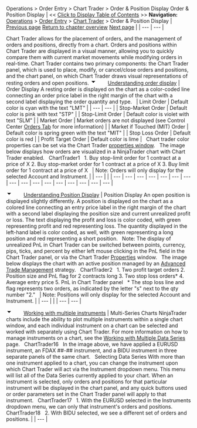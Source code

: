 ﻿
Operations > Order Entry > Chart Trader > Order & Position Display
Order & Position Display
| << [Click to Display Table of Contents](order__position_display.md) >> **Navigation:**     [Operations](operations-1.md) > [Order Entry](order_entry-1.md) > [Chart Trader](chart_trader-1.md) > Order & Position Display | [Previous page](chart_trader-1.md) [Return to chapter overview](chart_trader-1.md) [Next page](collapsed_view-1.md) |
| --- | --- |

Chart Trader allows for the placement of orders, and the management of orders and positions, directly from a chart. Orders and positions within Chart Trader are displayed in a visual manner, allowing you to quickly compare them with current market movements while modifying orders in real-time. Chart Trader contains two primary components: the Chart Trader panel, which is used to place, modify, or cancel/close orders and positions, and the chart panel, on which Chart Trader draws visual representations of resting orders and open positions.
![tog_minus](tog_minus-1.gif)        [Understanding order display](javascript:HMToggle('toggle','UnderstandingOrderDisplay','UnderstandingOrderDisplay_ICON'))
| Order Display A resting order is displayed on the chart as a color-coded line connecting an order price label in the right margin of the chart with a second label displaying the order quantity and type.     | Limit Order | Default color is cyan with the text "LMT" | | --- | --- | | Stop-Market Order | Default color is pink with text "STP" | | Stop-Limit Order | Default color is violet with text "SLM" | | Market Order | Market orders are not displayed (see Control Center [Orders Tab](orders_tab-1.md) for more information) | | Market if Touched (MIT) Order | Default color is spring green with the text "MIT" | | Stop Loss Order | Default color is red | | Profit Target Order | Default color is lime |      Chart trader color properties can be set via the Chart Trader [properties window](properties3-1.md).    The image below displays how orders are visualized in a NinjaTrader chart with Chart Trader enabled.   ChartTrader1   1. Buy stop-limit order for 1 contract at a price of X 2. Buy stop-market order for 1 contract at a price of X 3. Buy limit order for 1 contract at a price of X     | Note: Orders will only display for the selected Account and Instrument. | | --- | |
| --- | --- | --- | --- | --- | --- | --- | --- | --- | --- | --- | --- | --- | --- | --- | --- |

![tog_minus](tog_minus-1.gif)        [Understanding Position Display](javascript:HMToggle('toggle','UnderstandingPositionDisplay','UnderstandingPositionDisplay_ICON'))
| Position Display An open position is displayed slightly differently. A position is displayed on the chart as a colored line connecting an entry price label in the right margin of the chart with a second label displaying the position size and current unrealized profit or loss. The text displaying the profit and loss is color coded, with green representing profit and red representing loss. The quantity displayed in the left-hand label is color coded, as well, with green representing a long position and red representing a short position.   Note: The display of unrealized PnL in Chart Trader can be switched between points, currency, pips, ticks, and percent by either left mouse clicking in the PnL field in the Chart Trader panel, or via the Chart Trader [Properties](properties3-1.md) window.   The image below displays the chart with an active position managed by an [Advanced Trade Management](advanced_trade_management_atm-1.md) strategy.    ChartTrader2   1. Two profit target orders  2. Position size and PnL flag for 2 contracts long 3. Two stop loss orders* 4. Average entry price 5. PnL in Chart Trader panel   * The stop loss line and flag represents two orders, as indicated by the letter "s" next to the qty number "2."     | Note: Positions will only display for the selected Account and Instrument. | | --- | |
| --- | --- |

![tog_minus](tog_minus-1.gif)        [Working with multiple instruments](javascript:HMToggle('toggle','WorkingWithMultipleInstruments','WorkingWithMultipleInstruments_ICON'))
| Multi-Series Charts NinjaTrader charts include the ability to plot multiple instruments within a single chart window, and each individual instrument on a chart can be selected and worked with separately using Chart Trader. For more information on how to manage instruments on a chart, see the [Working with Multiple Data Series](working_with_multiple_data_series-1.md) page.   ChartTrader16   In the image above, we have applied a EURUSD instrument, an FDAX ##-## instrument, and a BIDU instrument in three separate panels of the same chart.   Selecting Data Series With more than one instrument applied to a chart, you can change the instrument upon which Chart Trader will act via the Instrument dropdown menu. This menu will list all of the Data Series currently applied to your chart. When an instrument is selected, only orders and positions for that particular instrument will be displayed in the chart panel, and any quick buttons used or order parameters set in the Chart Trader panel will apply to that instrument.   ChartTrader17   1. With the EURUSD selected in the Instruments dropdown menu, we can only that instrument's orders and positions.   ChartTrader18   2. With BIDU selected, we see a different set of orders and positions. |
| --- |

